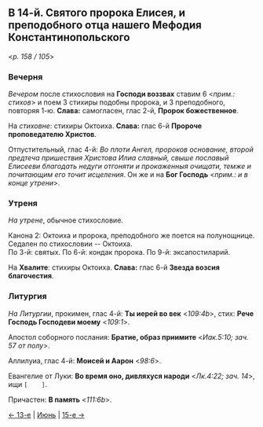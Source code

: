 
## В 14-й. Святого пророка Елисея, и преподобного отца нашего Мефодия Константинопольского

<*p. 158 / 105*>

### Вечерня

*Вечером* после стихословия на **Господи воззвах** ставим 6 <*прим.: стихов*> и поем 3 стихиры подобны 
пророка, и 3 преподобного, повторяя 1-ю. **Слава:** самогласен, глас 2-й, **Пророк божественное**. 

На *стиховне*: стихиры Октоиха. **Слава:** глас 6-й **Пророче проповедателю Христов**. 

Отпустительный, глас 4-й: *Во плоти Ангел, пророков основание, второй предтеча пришествия Христова Илиа 
славный, свыше пославый Елисееви благодать недуги отгоняти и прокаженныя очищати, темже и почитающим его 
точит исцеления*. 
Он же и на **Бог Господь** <*прим.: и в конце утрени*>.  

### Утреня

*На утрене*, обычное стихословие.  

Канона 2: Октоиха и пророка, преподобного же поется на полунощнице. 
Седален по стихословии -- Октоиха.  
По 3-й: святых. 
По 6-й: кондак пророка. 
По 9-й: эксапостиларий. 

На **Хвалите**: стихиры Октоиха. **Слава:** глас 6-й **Звезда возсия благочестия**.  

### Литургия

*На Литургии*, прокимен, глас 4-й: **Ты иерей во век** <*109:4b*>, стих: **Рече Господь Господеви моему** <*109:1*>.
 
Апостол соборного послания: **Братие, образ приимите** <*Иак.5:10; зач. 57 от полу*>. 

Аллилуиа, глас 4-й: **Моисей и Аарон** <*98:6*>. 
 
Евангелие от Луки: **Во время оно, дивляхуся народи** <*Лк.4:22; зач. 14*>, ищи `[    ]`. 
 
Причастен: **В память** <*111:6b*>. 

[← 13-е](06_13_MES.ru.md) | [Июнь](README.md#14-й) | [15-е →](06_15_MES.ru.md)
